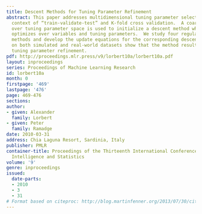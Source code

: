 ```yaml
---
title: Descent Methods for Tuning Parameter Refinement
abstract: This paper addresses multidimensional tuning parameter selection in the
  context of “train-validate-test” and K-fold cross validation.  A coarse grid search
  over tuning parameter space is used to initialize a descent method which then jointly
  optimizes over variables and tuning parameters.  We study four regularized regression
  methods and develop the update equations for the corresponding descent algorithms.  Experiments
  on both simulated and real-world datasets show that the method results in significant
  tuning parameter refinement.
pdf: http://proceedings.mlr.press/v9/lorbert10a/lorbert10a.pdf
layout: inproceedings
series: Proceedings of Machine Learning Research
id: lorbert10a
month: 0
firstpage: '469'
lastpage: '476'
page: 469-476
sections: 
author:
- given: Alexander
  family: Lorbert
- given: Peter
  family: Ramadge
date: 2010-03-31
address: Chia Laguna Resort, Sardinia, Italy
publisher: PMLR
container-title: Proceedings of the Thirteenth International Conference on Artificial
  Intelligence and Statistics
volume: '9'
genre: inproceedings
issued:
  date-parts:
  - 2010
  - 3
  - 31
# Format based on citeproc: http://blog.martinfenner.org/2013/07/30/citeproc-yaml-for-bibliographies/
---
```

